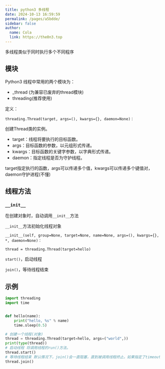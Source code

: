 ```yaml
---
title: python3 多线程
date: 2024-10-13 16:59:59
permalink: /pages/a5bdde/
sidebar: false
author: 
  name: Cola
  link: https://the0n3.top
---
```


多线程类似于同时执行多个不同程序

## 模块

Python3 线程中常用的两个模块为：

- _thread (为兼容已废弃的thread模块)
- threading(推荐使用)

定义：

`threading.Thread(target, args=(), kwargs={}, daemon=None)：`

创建Thread类的实例。
- target：线程将要执行的目标函数。
- args：目标函数的参数，以元组形式传递。
- kwargs：目标函数的关键字参数，以字典形式传递。
- daemon：指定线程是否为守护线程。

target指定执行的函数，args可以传递多个值，kwargs可以传递多个键值对，daemon守护进程(不懂)

## 线程方法


### `__init__`

在创建对象时，自动调用`__init__`方法

`__init__`方法初始化线程对象

`__init__(self, group=None, target=None, name=None, args=(), kwargs={}, *, daemon=None)：`


`thread = threading.Thread(target=hello)`

`start()`，启动线程

`join()`，等待线程结束


## 示例

```python
import threading
import time


def hello(name):
    print("hello, %s" % name)
    time.sleep(0.5)

# 创建一个线程(对象)
thread = threading.Thread(target=hello, args=("world",))
print(type(thread))
# 启动线程 将调用线程的run()方法。
thread.start()
# 等待线程结束 默认情况下，join()会一直阻塞，直到被调用线程终止。如果指定了timeout参数，则最多等待timeout秒。
thread.join()
```